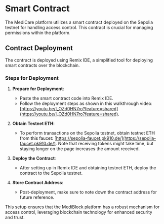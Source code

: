 # Smart Contract

The MediCare platform utilizes a smart contract deployed on the Sepolia testnet for handling access control. This contract is crucial for managing permissions within the platform.

## Contract Deployment

The contract is deployed using Remix IDE, a simplified tool for deploying smart contracts over the blockchain.

### Steps for Deployment

1. **Prepare for Deployment**: 
    - Paste the smart contract code into Remix IDE.
    - Follow the deployment steps as shown in this walkthrough video: [https://youtu.be/I_OZd0HN7ro?feature=shared](https://youtu.be/I_OZd0HN7ro?feature=shared).

2. **Obtain Testnet ETH**:
    - To perform transactions on the Sepolia testnet, obtain testnet ETH from this faucet: [https://sepolia-faucet.pk910.de/](https://sepolia-faucet.pk910.de/). Note that receiving tokens might take time, but staying longer on the page increases the amount received.

3. **Deploy the Contract**:
    - After setting up in Remix IDE and obtaining testnet ETH, deploy the contract to the Sepolia testnet.

4. **Store Contract Address**:
    - Post-deployment, make sure to note down the contract address for future reference.

This setup ensures that the MediBlock platform has a robust mechanism for access control, leveraging blockchain technology for enhanced security and trust.
